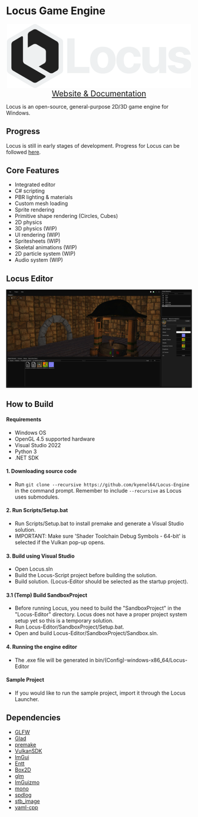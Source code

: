 # Locus Game Engine
<p align="center">
  <img src="./Resources/Branding/Logo/LocusLogoWithName.png" alt="Locus Logo" width="500"/> <br>
  <a style="font-size: 1.5em" href="https://locusengine.com">Website & Documentation</a>
</p>

Locus is an open-source, general-purpose 2D/3D game engine for Windows.

## Progress
Locus is still in early stages of development. Progress for Locus can be followed [here](https://trello.com/b/NNDPkCjF/locus-kanban).

## Core Features
- Integrated editor
- C# scripting
- PBR lighting & materials
- Custom mesh loading
- Sprite rendering
- Primitive shape rendering (Circles, Cubes)
- 2D physics
- 3D physics (WIP)
- UI rendering (WIP)
- Spritesheets (WIP)
- Skeletal animations (WIP)
- 2D particle system (WIP)
- Audio system (WIP)

## Locus Editor
<p>
  <img src="./Resources/Branding/editor.png" alt="Locus Editor" width="800"/>
</p>

## How to Build
#### Requirements
- Windows OS
- OpenGL 4.5 supported hardware
- Visual Studio 2022
- Python 3
- .NET SDK

#### 1. Downloading source code
- Run `git clone --recursive https://github.com/kyenel64/Locus-Engine` in the command prompt. Remember to include `--recursive` as Locus uses submodules.

#### 2. Run Scripts/Setup.bat
- Run Scripts/Setup.bat to install premake and generate a Visual Studio solution.
- IMPORTANT: Make sure 'Shader Toolchain Debug Symbols - 64-bit' is selected if the Vulkan pop-up opens.

#### 3. Build using Visual Studio
- Open Locus.sln
- Build the Locus-Script project before building the solution.
- Build solution. (Locus-Editor should be selected as the startup project).

#### 3.1 (Temp) Build SandboxProject
- Before running Locus, you need to build the "SandboxProject" in the "Locus-Editor" directory. Locus does not have a proper project system setup yet so this is a temporary solution.
- Run Locus-Editor/SandboxProject/Setup.bat.
- Open and build Locus-Editor/SandboxProject/Sandbox.sln.

#### 4. Running the engine editor
- The .exe file will be generated in bin/(Config)-windows-x86_64/Locus-Editor

#### Sample Project
- If you would like to run the sample project, import it through the Locus Launcher.

## Dependencies
- [GLFW](https://github.com/glfw/glfw)
- [Glad](https://github.com/Dav1dde/glad)
- [premake](https://github.com/premake/premake-core)
- [VulkanSDK](https://www.vulkan.org/)
- [ImGui](https://github.com/ocornut/imgui)
- [Entt](https://github.com/skypjack/entt)
- [Box2D](https://github.com/erincatto/box2d)
- [glm](https://github.com/g-truc/glm)
- [ImGuizmo](https://github.com/CedricGuillemet/ImGuizmo)
- [mono](https://www.mono-project.com/)
- [spdlog](https://github.com/gabime/spdlog)
- [stb_image](https://github.com/nothings/stb)
- [yaml-cpp](https://github.com/jbeder/yaml-cpp)
